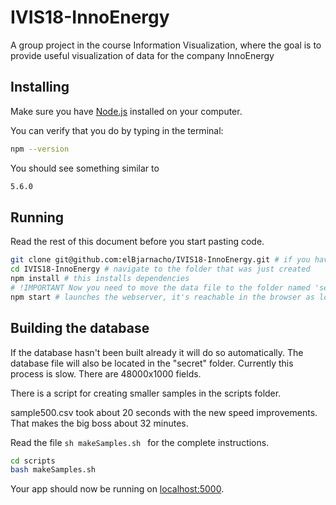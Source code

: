 # IVIS18-InnoEnergy
A group project in the course Information Visualization, where the goal is to provide useful visualization of data for the company InnoEnergy

## Installing

Make sure you have [Node.js](http://nodejs.org/) installed on your computer.

You can verify that you do by typing in the terminal:

```sh
npm --version
```

You should see something similar to

```sh
5.6.0
```

## Running

Read the rest of this document before you start pasting code.

```sh
git clone git@github.com:elBjarnacho/IVIS18-InnoEnergy.git # if you haven't got the project on disk
cd IVIS18-InnoEnergy # navigate to the folder that was just created
npm install # this installs dependencies
# !IMPORTANT Now you need to move the data file to the folder named 'secret'
npm start # launches the webserver, it's reachable in the browser as long as the process is alive.
```
## Building the database

If the database hasn't been built already it will do so automatically.
The database file will also be located in the "secret" folder.
Currently this process is slow. There are 48000x1000 fields.

There is a script for creating smaller samples in the scripts folder.

sample500.csv took about 20 seconds with the new speed improvements. That makes the big boss about 32 minutes.

Read the file ```sh makeSamples.sh ``` for the complete instructions.
```sh
cd scripts
bash makeSamples.sh
```


Your app should now be running on [localhost:5000](http://localhost:5000/).
